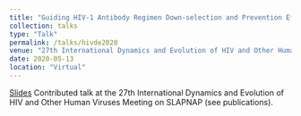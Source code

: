```yaml
---
title: "Guiding HIV-1 Antibody Regimen Down-selection and Prevention Efficacy Trial Design using Machine Learning"
collection: talks
type: "Talk"
permalink: /talks/hivde2020
venue: "27th International Dynamics and Evolution of HIV and Other Human Viruses Meeting"
date: 2020-05-13
location: "Virtual"
---
```


[Slides](files/talks/williamson_slapnap_hivde_2020.pdf)
Contributed talk at the 27th International Dynamics and Evolution of HIV and Other Human Viruses Meeting on SLAPNAP (see publications).
